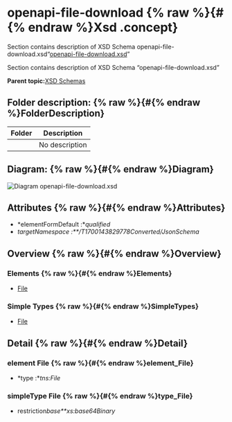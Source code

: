 # openapi-file-download {% raw %}{#{% endraw %}Xsd .concept}

Section contains description of XSD Schema openapi-file-download.xsd“[openapi-file-download.xsd](openapi-file-download.xsd)”

Section contains description of XSD Schema “openapi-file-download.xsd”

**Parent topic:**[XSD Schemas](../../../projects/com.odido-rfp-demo.application_1.0.0_ear/common/xsd.md)

## Folder description: {% raw %}{#{% endraw %}FolderDescription}

|Folder|Description|
|------|-----------|
| |No description|

## Diagram: {% raw %}{#{% endraw %}Diagram}

![Diagram
              openapi-file-download.xsd](openapi-file-download.xsd.png)

## Attributes {% raw %}{#{% endraw %}Attributes}

-   *elementFormDefault :**qualified*
-   *targetNamespace :**/T1700143829778Converted/JsonSchema*

## Overview {% raw %}{#{% endraw %}Overview}

### Elements {% raw %}{#{% endraw %}Elements}

-   [File](#element_File)

### Simple Types {% raw %}{#{% endraw %}SimpleTypes}

-   [File](#type_File)

## Detail {% raw %}{#{% endraw %}Detail}

### element File {% raw %}{#{% endraw %}element_File}

-   *type :**tns:File*

### simpleType File {% raw %}{#{% endraw %}type_File}

-   restriction*base**xs:base64Binary*

